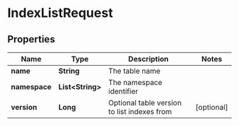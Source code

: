 

# IndexListRequest


## Properties

| Name | Type | Description | Notes |
|------------ | ------------- | ------------- | -------------|
|**name** | **String** | The table name |  |
|**namespace** | **List&lt;String&gt;** | The namespace identifier |  |
|**version** | **Long** | Optional table version to list indexes from |  [optional] |



